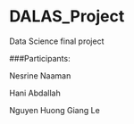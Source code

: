 # DALAS_Project
Data Science final project

###Participants:

Nesrine Naaman

Hani Abdallah

Nguyen Huong Giang Le
